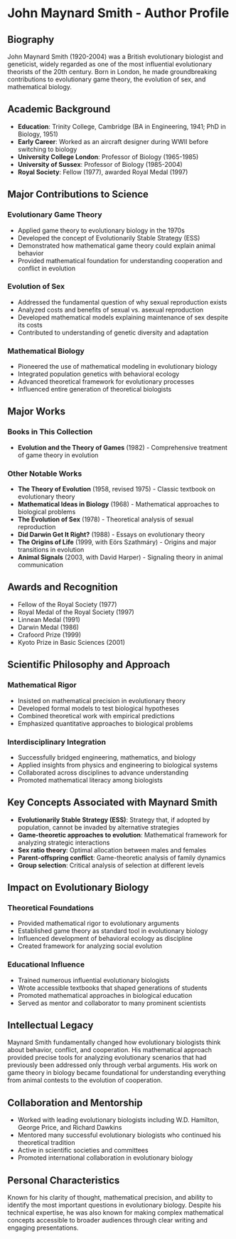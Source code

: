 # John Maynard Smith - Author Profile

## Biography

John Maynard Smith (1920-2004) was a British evolutionary biologist and geneticist, widely regarded as one of the most influential evolutionary theorists of the 20th century. Born in London, he made groundbreaking contributions to evolutionary game theory, the evolution of sex, and mathematical biology.

## Academic Background

- **Education**: Trinity College, Cambridge (BA in Engineering, 1941; PhD in Biology, 1951)
- **Early Career**: Worked as an aircraft designer during WWII before switching to biology
- **University College London**: Professor of Biology (1965-1985)
- **University of Sussex**: Professor of Biology (1985-2004)
- **Royal Society**: Fellow (1977), awarded Royal Medal (1997)

## Major Contributions to Science

### Evolutionary Game Theory
- Applied game theory to evolutionary biology in the 1970s
- Developed the concept of Evolutionarily Stable Strategy (ESS)
- Demonstrated how mathematical game theory could explain animal behavior
- Provided mathematical foundation for understanding cooperation and conflict in evolution

### Evolution of Sex
- Addressed the fundamental question of why sexual reproduction exists
- Analyzed costs and benefits of sexual vs. asexual reproduction
- Developed mathematical models explaining maintenance of sex despite its costs
- Contributed to understanding of genetic diversity and adaptation

### Mathematical Biology
- Pioneered the use of mathematical modeling in evolutionary biology
- Integrated population genetics with behavioral ecology
- Advanced theoretical framework for evolutionary processes
- Influenced entire generation of theoretical biologists

## Major Works

### Books in This Collection
- **Evolution and the Theory of Games** (1982) - Comprehensive treatment of game theory in evolution

### Other Notable Works
- **The Theory of Evolution** (1958, revised 1975) - Classic textbook on evolutionary theory
- **Mathematical Ideas in Biology** (1968) - Mathematical approaches to biological problems
- **The Evolution of Sex** (1978) - Theoretical analysis of sexual reproduction
- **Did Darwin Get It Right?** (1988) - Essays on evolutionary theory
- **The Origins of Life** (1999, with Eörs Szathmáry) - Origins and major transitions in evolution
- **Animal Signals** (2003, with David Harper) - Signaling theory in animal communication

## Awards and Recognition

- Fellow of the Royal Society (1977)
- Royal Medal of the Royal Society (1997)
- Linnean Medal (1991)
- Darwin Medal (1986)
- Crafoord Prize (1999)
- Kyoto Prize in Basic Sciences (2001)

## Scientific Philosophy and Approach

### Mathematical Rigor
- Insisted on mathematical precision in evolutionary theory
- Developed formal models to test biological hypotheses
- Combined theoretical work with empirical predictions
- Emphasized quantitative approaches to biological problems

### Interdisciplinary Integration
- Successfully bridged engineering, mathematics, and biology
- Applied insights from physics and engineering to biological systems
- Collaborated across disciplines to advance understanding
- Promoted mathematical literacy among biologists

## Key Concepts Associated with Maynard Smith

- **Evolutionarily Stable Strategy (ESS)**: Strategy that, if adopted by population, cannot be invaded by alternative strategies
- **Game-theoretic approaches to evolution**: Mathematical framework for analyzing strategic interactions
- **Sex ratio theory**: Optimal allocation between males and females
- **Parent-offspring conflict**: Game-theoretic analysis of family dynamics
- **Group selection**: Critical analysis of selection at different levels

## Impact on Evolutionary Biology

### Theoretical Foundations
- Provided mathematical rigor to evolutionary arguments
- Established game theory as standard tool in evolutionary biology
- Influenced development of behavioral ecology as discipline
- Created framework for analyzing social evolution

### Educational Influence
- Trained numerous influential evolutionary biologists
- Wrote accessible textbooks that shaped generations of students
- Promoted mathematical approaches in biological education
- Served as mentor and collaborator to many prominent scientists

## Intellectual Legacy

Maynard Smith fundamentally changed how evolutionary biologists think about behavior, conflict, and cooperation. His mathematical approach provided precise tools for analyzing evolutionary scenarios that had previously been addressed only through verbal arguments. His work on game theory in biology became foundational for understanding everything from animal contests to the evolution of cooperation.

## Collaboration and Mentorship

- Worked with leading evolutionary biologists including W.D. Hamilton, George Price, and Richard Dawkins
- Mentored many successful evolutionary biologists who continued his theoretical tradition
- Active in scientific societies and committees
- Promoted international collaboration in evolutionary biology

## Personal Characteristics

Known for his clarity of thought, mathematical precision, and ability to identify the most important questions in evolutionary biology. Despite his technical expertise, he was also known for making complex mathematical concepts accessible to broader audiences through clear writing and engaging presentations.